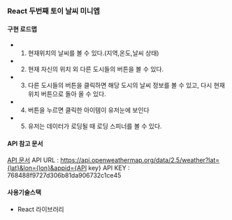 ### React 두번째 토이 날씨 미니앱

#### 구현 로드맵

- 1. 현재위치의 날씨를 볼 수 있다.(지역,온도,날씨 상태)
- 2. 현재 자신의 위치 외 다른 도시들의 버튼을 볼 수 있다.
- 3. 다른 도시들의 버튼을 클릭하면 해당 도시의 날씨 정보를 볼 수 있고, 다시 현재 위치 버튼으로 돌아 올 수 있다.
- 4. 버튼을 누르면 클릭한 아이템이 유저눈에 보인다
- 5. 유저는 데이터가 로딩될 때 로딩 스피너를 볼 수 있다.

#### API 참고 문서

[API 문서](https://openweathermap.org/api)
API URL : https://api.openweathermap.org/data/2.5/weather?lat={lat}&lon={lon}&appid={API key}
API KEY : 768488f9727d306b81da906732c1ce45

#### 사용기술스택

- React 라이브러리
